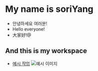 # My name is soriYang
* 안녕하세요 여러분!
* Hello everyone!
* 大家好!@

## And this is my workspace
 * [예시 작업](./just_example/)
![예시 이미지](./example_img.png)

